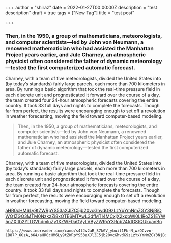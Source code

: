+++
author = "shiraz"
date = 2022-01-27T00:00:00Z
description = "test description"
draft = true
tags = ["New Tag"]
title = "test post"

+++
### Then, in the 1950, a group of mathematicians, meteorologists, and computer scientists—led by John von Neumann, a renowned mathematician who had assisted the Manhattan Project years earlier, and Jule Charney, an atmospheric physicist often considered the father of dynamic meteorology—tested the first computerized automatic forecast.

Charney, with a team of five meteorologists, divided the United States into (by today’s standards) fairly large parcels, each more than 700 kilometers in area. By running a basic algorithm that took the real-time pressure field in each discrete unit and prognosticated it forward over the course of a day, the team created four 24-hour atmospheric forecasts covering the entire country. It took 33 full days and nights to complete the forecasts. Though far from perfect, the results were encouraging enough to set off a revolution in weather forecasting, moving the field toward computer-based modeling.

> Then, in the 1950, a group of mathematicians, meteorologists, and computer scientists—led by John von Neumann, a renowned mathematician who had assisted the Manhattan Project years earlier, and Jule Charney, an atmospheric physicist often considered the father of dynamic meteorology—tested the first computerized automatic forecast.

Charney, with a team of five meteorologists, divided the United States into (by today’s standards) fairly large parcels, each more than 700 kilometers in area. By running a basic algorithm that took the real-time pressure field in each discrete unit and prognosticated it forward over the course of a day, the team created four 24-hour atmospheric forecasts covering the entire country. It took 33 full days and nights to complete the forecasts. Though far from perfect, the results were encouraging enough to set off a revolution in weather forecasting, moving the field toward computer-based modeling.

[aHR0cHM6Ly9tZWRpYS53aXJlZC5jb20vcGhvdG9zLzYxYmNmZGY3NjBiOWQ1ZGQ3MTM0NzkzZi8xOTE6MTAwL3dfMTI4MCxjX2xpbWl0L1RoZS1EYW5nZXItb2YtTGVhdmluZy1XZWF0aGVyLVByZWRpY3Rpb24tdG8tQUkuanBn](https://www.inoreader.com/camo/s4lJv2aR_S7kGV_ybuil1Fb-N_wzOCvvo-1B87P_6OzA,b64/aHR0cHM6Ly9tZWRpYS53aXJlZC5jb20vcGhvdG9zLzYxYmNmZGY3NjBiOWQ1ZGQ3MTM0NzkzZi8xOTE6MTAwL3dfMTI4MCxjX2xpbWl0L1RoZS1EYW5nZXItb2YtTGVhdmluZy1XZWF0aGVyLVByZWRpY3Rpb24tdG8tQUkuanBn "aHR0cHM6Ly9tZWRpYS53aXJlZC5jb20vcGhvdG9zLzYxYmNmZGY3NjBiOWQ1ZGQ3MTM0NzkzZi8xOTE6MTAwL3dfMTI4MCxjX2xpbWl0L1RoZS1EYW5nZXItb2YtTGVhdmluZy1XZWF0aGVyLVByZWRpY3Rpb24tdG8tQUkuanBn")

    https://www.inoreader.com/camo/s4lJv2aR_S7kGV_ybuil1Fb-N_wzOCvvo-1B87P_6OzA,b64/aHR0cHM6Ly9tZWRpYS53aXJlZC5jb20vcGhvdG9zLzYxYmNmZGY3NjBiOWQ1ZGQ3MTM0NzkzZi8xOTE6MTAwL3dfMTI4MCxjX2xpbWl0L1RoZS1EYW5nZXItb2YtTGVhdmluZy1XZWF0aGVyLVByZWRpY3Rpb24tdG8tQUkuanBn